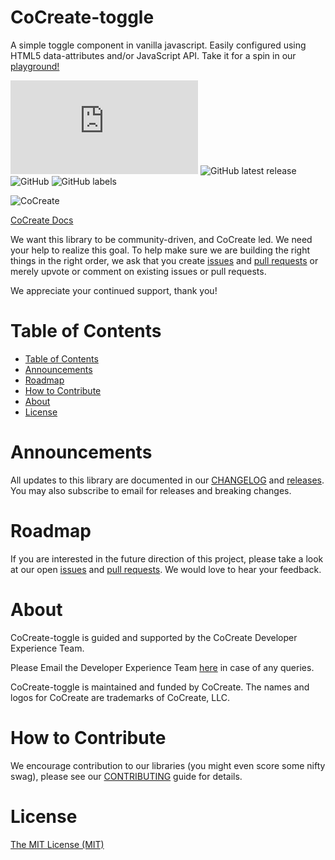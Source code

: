 # CoCreate-toggle
A simple toggle component in vanilla javascript. Easily configured using HTML5 data-attributes and/or JavaScript API. Take it for a spin in our [playground!](https://cocreate.app/docs/toggle)

![GitHub file size in bytes](https://img.shields.io/github/size/CoCreate-app/CoCreate-toggle/dist/CoCreate-toggle.min.js?label=minified%20size&style=for-the-badge) 
![GitHub latest release](https://img.shields.io/github/v/release/CoCreate-app/CoCreate-toggle?style=for-the-badge)
![GitHub](https://img.shields.io/github/license/CoCreate-app/CoCreate-toggle?style=for-the-badge) 
![GitHub labels](https://img.shields.io/github/labels/CoCreate-app/CoCreate-toggle/help%20wanted?style=for-the-badge)

![CoCreate](https://cdn.cocreate.app/logo.png)

[CoCreate Docs](https://cocreate.app/docs/toggle)


We want this library to be community-driven, and CoCreate led. We need your help to realize this goal. To help make sure we are building the right things in the right order, we ask that you create [issues](https://github.com/CoCreate-app/Realtime_Admin_CRM_and_CMS/issues) and [pull requests](https://github.com/CoCreate-app/Realtime_Admin_CRM_and_CMS/pulls) or merely upvote or comment on existing issues or pull requests.

We appreciate your continued support, thank you!

# Table of Contents

- [Table of Contents](#table-of-contents)
- [Announcements](#announcements)
- [Roadmap](#roadmap)
- [How to Contribute](#how-to-contribute)
- [About](#about)
- [License](#license)

<a name="announcements"></a>
# Announcements

All updates to this library are documented in our [CHANGELOG](https://github.com/CoCreate-app/CoCreate-toggle/blob/master/CHANGELOG.md) and [releases](https://github.com/CoCreate-app/CoCreate-toggle/releases). You may also subscribe to email for releases and breaking changes. 

<a name="roadmap"></a>
# Roadmap

If you are interested in the future direction of this project, please take a look at our open [issues](https://github.com/CoCreate-app/CoCreate-toggle/issues) and [pull requests](https://github.com/CoCreate-app/CoCreate-toggle/pulls). We would love to hear your feedback.


<a name="about"></a>
# About

CoCreate-toggle is guided and supported by the CoCreate Developer Experience Team.

Please Email the Developer Experience Team [here](mailto:develop@cocreate.app) in case of any queries.

CoCreate-toggle is maintained and funded by CoCreate. The names and logos for CoCreate are trademarks of CoCreate, LLC.

<a name="contribute"></a>
# How to Contribute

We encourage contribution to our libraries (you might even score some nifty swag), please see our [CONTRIBUTING](https://github.com/CoCreate-app/CoCreate-toggle/blob/master/CONTRIBUTING.md) guide for details.

# License
[The MIT License (MIT)](https://github.com/CoCreate-app/CoCreate-toggle/blob/master/LICENSE)

